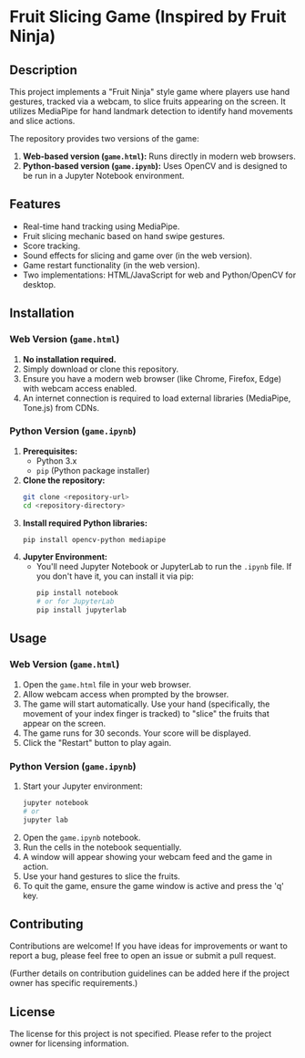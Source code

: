 # Fruit Slicing Game (Inspired by Fruit Ninja)

## Description

This project implements a "Fruit Ninja" style game where players use hand gestures, tracked via a webcam, to slice fruits appearing on the screen. It utilizes MediaPipe for hand landmark detection to identify hand movements and slice actions.

The repository provides two versions of the game:

1.  **Web-based version (`game.html`):** Runs directly in modern web browsers.
2.  **Python-based version (`game.ipynb`):** Uses OpenCV and is designed to be run in a Jupyter Notebook environment.

## Features

*   Real-time hand tracking using MediaPipe.
*   Fruit slicing mechanic based on hand swipe gestures.
*   Score tracking.
*   Sound effects for slicing and game over (in the web version).
*   Game restart functionality (in the web version).
*   Two implementations: HTML/JavaScript for web and Python/OpenCV for desktop.

## Installation

### Web Version (`game.html`)

1.  **No installation required.**
2.  Simply download or clone this repository.
3.  Ensure you have a modern web browser (like Chrome, Firefox, Edge) with webcam access enabled.
4.  An internet connection is required to load external libraries (MediaPipe, Tone.js) from CDNs.

### Python Version (`game.ipynb`)

1.  **Prerequisites:**
    *   Python 3.x
    *   `pip` (Python package installer)
2.  **Clone the repository:**
    ```bash
    git clone <repository-url>
    cd <repository-directory>
    ```
3.  **Install required Python libraries:**
    ```bash
    pip install opencv-python mediapipe
    ```
4.  **Jupyter Environment:**
    *   You'll need Jupyter Notebook or JupyterLab to run the `.ipynb` file. If you don't have it, you can install it via pip:
        ```bash
        pip install notebook
        # or for JupyterLab
        pip install jupyterlab
        ```

## Usage

### Web Version (`game.html`)

1.  Open the `game.html` file in your web browser.
2.  Allow webcam access when prompted by the browser.
3.  The game will start automatically. Use your hand (specifically, the movement of your index finger is tracked) to "slice" the fruits that appear on the screen.
4.  The game runs for 30 seconds. Your score will be displayed.
5.  Click the "Restart" button to play again.

### Python Version (`game.ipynb`)

1.  Start your Jupyter environment:
    ```bash
    jupyter notebook
    # or
    jupyter lab
    ```
2.  Open the `game.ipynb` notebook.
3.  Run the cells in the notebook sequentially.
4.  A window will appear showing your webcam feed and the game in action.
5.  Use your hand gestures to slice the fruits.
6.  To quit the game, ensure the game window is active and press the 'q' key.

## Contributing

Contributions are welcome! If you have ideas for improvements or want to report a bug, please feel free to open an issue or submit a pull request.

(Further details on contribution guidelines can be added here if the project owner has specific requirements.)

## License

The license for this project is not specified. Please refer to the project owner for licensing information.
